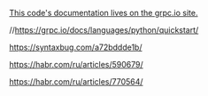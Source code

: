 [This code's documentation lives on the grpc.io site.](https://grpc.io/docs/languages/python/quickstart)


//https://grpc.io/docs/languages/python/quickstart/

https://syntaxbug.com/a72bddde1b/

https://habr.com/ru/articles/590679/

https://habr.com/ru/articles/770564/
